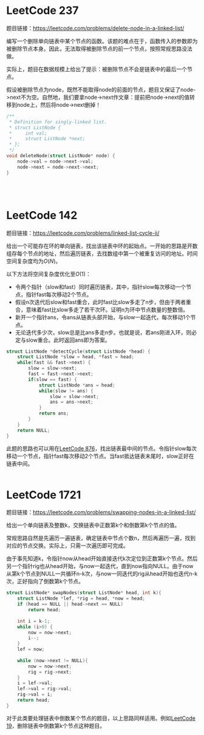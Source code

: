 # LeetCode 237
题目链接：https://leetcode.com/problems/delete-node-in-a-linked-list/

编写一个删除单向链表中某个节点的函数。该题的难点在于，函数传入的参数即为被删除节点本身。因此，无法取得被删除节点的前一个节点，按照常规思路没法做。

实际上，题目在数据规模上给出了提示：被删除节点不会是链表中的最后一个节点。

假设被删除节点为node，既然不能取得node的前面的节点，题目又保证了node->next不为空。自然地，我们要拿node->next作文章：提前把node->next的值转移到node上，然后将node->next删掉！
```cpp
/**
 * Definition for singly-linked list.
 * struct ListNode {
 *     int val;
 *     struct ListNode *next;
 * };
 */
void deleteNode(struct ListNode* node) {    
    node->val = node->next->val;
    node->next = node->next->next;   
}
```
<br/><br/>

# LeetCode 142
题目链接：https://leetcode.com/problems/linked-list-cycle-ii/

给出一个可能存在环的单向链表，找出该链表中环的起始点。一开始的思路是开数组存每个节点的地址，然后遍历链表，去找数组中第一个被重复访问的地址。时间空间复杂度均为$O(N)$。

以下方法将空间复杂度优化至$O(1)$：
- 令两个指针（slow和fast）同时遍历链表，其中，指针slow每次移动一个节点，指针fast每次移动2个节点。
- 假设n次迭代后slow和fast重合，此时fast比slow多走了n步，但由于两者重合，意味着fast比slow多走了若干次环。证明n为环中节点数量的整数倍。
- 新开一个指针ans，令ans从链表头部开始，与slow一起迭代，每次移动1个节点。
- 无论迭代多少次，slow总是比ans多走n步。也就是说，若ans刚进入环，则必定与slow重合。此时返回ans即为答案。
```cpp
struct ListNode *detectCycle(struct ListNode *head) {
    struct ListNode *slow = head, *fast = head;
    while(fast && fast->next) {
        slow = slow->next;
        fast = fast->next->next;
        if(slow == fast) {
            struct ListNode *ans = head;
            while(slow != ans) {
                slow = slow->next;
                ans = ans->next;
            }
            return ans;
        }
    }
    return NULL;
}
```
此题的思路也可以用在[LeetCode 876](https://leetcode.com/problems/middle-of-the-linked-list/)，找出链表最中间的节点。令指针slow每次移动一个节点，指针fast每次移动2个节点。当fast抵达链表末尾时，slow正好在链表中间。
<br/><br/>

# LeetCode 1721
题目链接：https://leetcode.com/problems/swapping-nodes-in-a-linked-list/

给出一个单向链表及整数k，交换链表中正数第k个和倒数第k个节点的值。

常规思路自然是先遍历一遍链表，确定链表中节点个数n，然后再遍历一遍，找到对应的节点交换。实际上，只需一次遍历即可完成。

由于事先知道k，令指针now从head开始直接迭代k次定位到正数第k个节点。然后另一个指针rig也从head开始，与now一起迭代，直到now指向NULL。由于now从第k个节点到NULL一共循环n-k次，与now一同迭代的rig从head开始也迭代n-k次，正好指向了倒数第k个节点。

```cpp
struct ListNode* swapNodes(struct ListNode* head, int k){
    struct ListNode *lef, *rig = head, *now = head;    
    if (head == NULL || head->next == NULL)
        return head;
    
    int i = k-1;
    while (i>0) {
        now = now->next;
        i--;
    }    
    lef = now;
  
    while (now->next != NULL){
        now = now->next;
        rig = rig->next;
    }
    i = lef->val;
    lef->val = rig->val;
    rig->val = i;
    return head;
}
```

对于此类要处理链表中倒数某个节点的题目，以上思路同样适用。例如[LeetCode 19](https://leetcode.com/problems/remove-nth-node-from-end-of-list/)，删除链表中倒数第k个节点这种题目。
